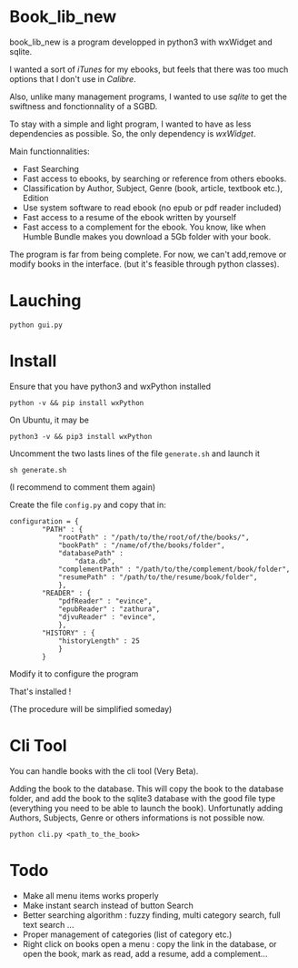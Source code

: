 # Book_lib_new

book_lib_new is a program developped in python3 with
wxWidget and sqlite.

I wanted a sort of *iTunes* for my ebooks, but feels that
there was too much options that I don't use in *Calibre*.

Also, unlike many management programs, I wanted to use
*sqlite* to get the swiftness and fonctionnality
of a SGBD.

To stay with a simple and light program, I wanted to have as
less dependencies as possible. So, the only dependency is *wxWidget*.

Main functionnalities:
- Fast Searching
- Fast access to ebooks, by searching or reference from others ebooks.
- Classification by Author, Subject, Genre (book, article, textbook etc.), Edition
- Use system software to read ebook (no epub or pdf reader included)
- Fast access to a resume of the ebook written by yourself
- Fast access to a complement for the ebook. You know, like when Humble Bundle
makes you download a 5Gb folder with your book.

The program is far from being complete.
For now, we can't add,remove or modify books in the interface.
(but it's feasible through python classes).

# Lauching

```
python gui.py
```

# Install

Ensure that you have python3 and wxPython installed

```
python -v && pip install wxPython
```

On Ubuntu, it may be
```
python3 -v && pip3 install wxPython
```

Uncomment the two lasts lines of the file `generate.sh` and launch it
```
sh generate.sh
```
(I recommend to comment them again)

Create the file `config.py` and copy that in:
```
configuration = {
        "PATH" : {
            "rootPath" : "/path/to/the/root/of/the/books/",
            "bookPath" : "/name/of/the/books/folder",
            "databasePath" :
                "data.db",
            "complementPath" : "/path/to/the/complement/book/folder",
            "resumePath" : "/path/to/the/resume/book/folder",
            },
        "READER" : {
            "pdfReader" : "evince",
            "epubReader" : "zathura",
            "djvuReader" : "evince",
            },
        "HISTORY" : {
            "historyLength" : 25
            }
        }
```
Modify it to configure the program

That's installed !

(The procedure will be simplified someday)

# Cli Tool

You can handle books with the cli tool (Very Beta).

Adding the book to the database.
This will copy the book to the database folder,
and add the book to the sqlite3 database with the good
file type (everything you need to be able to launch the book).
Unfortunatly adding Authors, Subjects, Genre or others informations
is not possible now.
```
python cli.py <path_to_the_book>
```
# Todo

- Make all menu items works properly
- Make instant search instead of button Search
- Better searching algorithm : fuzzy finding, multi category search, full text search ...
- Proper management of categories (list of category etc.)
- Right click on books open a menu : copy the link in the database, or open the book, mark as read, add a resume, add a complement...
